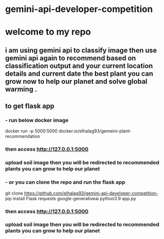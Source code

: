 # gemini-api-developer-competition 

# welcome to my repo 

## i am using gemini api to classify image then use gemini api again to recommend based on classification output and your current location details and current date the best plant you can grow now  to help our planet and solve global warming .  

## to get flask app

### - run below docker image 

docker run -p 5000:5000 docker.io/elhalag93/gemeini-plant-recommendation

### then access http://127.0.0.1:5000

### upload soil image then you will be redirected to recommended plants you can grow to help our planet


### - or  you can clone  the repo and run the flask app

git clone https://github.com/elhalag93/gemini-api-developer-competition-
pip install Flask requests google-generativeai
python3.9 app.py

### then access http://127.0.0.1:5000

### upload soil image then you will be redirected to recommended plants you can grow to help our planet


